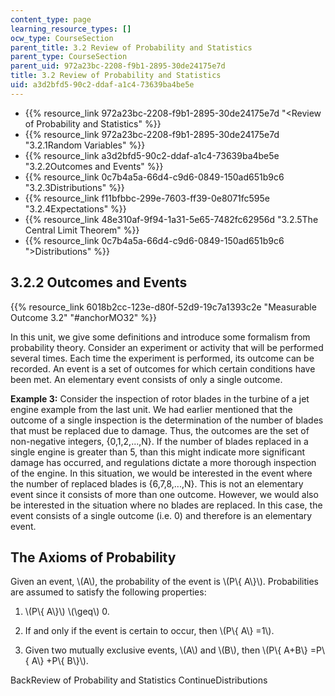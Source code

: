 ```yaml
---
content_type: page
learning_resource_types: []
ocw_type: CourseSection
parent_title: 3.2 Review of Probability and Statistics
parent_type: CourseSection
parent_uid: 972a23bc-2208-f9b1-2895-30de24175e7d
title: 3.2 Review of Probability and Statistics
uid: a3d2bfd5-90c2-ddaf-a1c4-73639ba4be5e
---
```


*   {{% resource_link 972a23bc-2208-f9b1-2895-30de24175e7d "\<Review of Probability and Statistics" %}}
*   {{% resource_link 972a23bc-2208-f9b1-2895-30de24175e7d "3.2.1Random Variables" %}}
*   {{% resource_link a3d2bfd5-90c2-ddaf-a1c4-73639ba4be5e "3.2.2Outcomes and Events" %}}
*   {{% resource_link 0c7b4a5a-66d4-c9d6-0849-150ad651b9c6 "3.2.3Distributions" %}}
*   {{% resource_link f11bfbbc-299e-7603-ff39-0e8071fc595e "3.2.4Expectations" %}}
*   {{% resource_link 48e310af-9f94-1a31-5e65-7482fc62956d "3.2.5The Central Limit Theorem" %}}
*   {{% resource_link 0c7b4a5a-66d4-c9d6-0849-150ad651b9c6 "\>Distributions" %}}

3.2.2 Outcomes and Events
-------------------------

{{% resource_link 6018b2cc-123e-d80f-52d9-19c7a1393c2e "Measurable Outcome 3.2" "#anchorMO32" %}}

In this unit, we give some definitions and introduce some formalism from probability theory. Consider an experiment or activity that will be performed several times. Each time the experiment is performed, its outcome can be recorded. An event is a set of outcomes for which certain conditions have been met. An elementary event consists of only a single outcome.

**Example 3:** Consider the inspection of rotor blades in the turbine of a jet engine example from the last unit. We had earlier mentioned that the outcome of a single inspection is the determination of the number of blades that must be replaced due to damage. Thus, the outcomes are the set of non-negative integers, {0,1,2,...,N}. If the number of blades replaced in a single engine is greater than 5, than this might indicate more significant damage has occurred, and regulations dictate a more thorough inspection of the engine. In this situation, we would be interested in the event where the number of replaced blades is {6,7,8,...,N}. This is not an elementary event since it consists of more than one outcome. However, we would also be interested in the situation where no blades are replaced. In this case, the event consists of a single outcome (i.e. 0) and therefore is an elementary event.

The Axioms of Probability
-------------------------

Given an event, \\(A\\), the probability of the event is \\(P\\{ A\\}\\). Probabilities are assumed to satisfy the following properties:

1.  \\(P\\{ A\\}\\) \\(\\geq\\) 0.
    
2.  If and only if the event is certain to occur, then \\(P\\{ A\\} =1\\).
    
3.  Given two mutually exclusive events, \\(A\\) and \\(B\\), then \\(P\\{ A+B\\} =P\\{ A\\} +P\\{ B\\}\\).
    

BackReview of Probability and Statistics ContinueDistributions